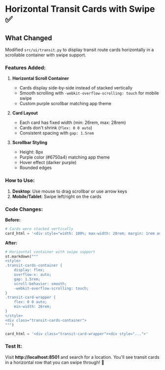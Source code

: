 # Horizontal Transit Cards with Swipe ✅

## What Changed

Modified `src/ui/transit.py` to display transit route cards horizontally in a scrollable container with swipe support.

### Features Added:

1. **Horizontal Scroll Container**
   - Cards display side-by-side instead of stacked vertically
   - Smooth scrolling with `-webkit-overflow-scrolling: touch` for mobile swipe
   - Custom purple scrollbar matching app theme

2. **Card Layout**
   - Each card has fixed width (min: 26rem, max: 28rem)
   - Cards don't shrink (`flex: 0 0 auto`)
   - Consistent spacing with `gap: 1.5rem`

3. **Scrollbar Styling**
   - Height: 8px
   - Purple color (#6750a4) matching app theme
   - Hover effect (darker purple)
   - Rounded edges

### How to Use:

1. **Desktop**: Use mouse to drag scrollbar or use arrow keys
2. **Mobile/Tablet**: Swipe left/right on the cards

### Code Changes:

**Before:**
```python
# Cards were stacked vertically
card_html = '<div style="width: 100%; max-width: 28rem; margin: 1rem auto; ...">'
```

**After:**
```python
# Horizontal container with swipe support
st.markdown("""
<style>
.transit-cards-container {
    display: flex;
    overflow-x: auto;
    gap: 1.5rem;
    scroll-behavior: smooth;
    -webkit-overflow-scrolling: touch;
}
.transit-card-wrapper {
    flex: 0 0 auto;
    min-width: 26rem;
}
</style>
<div class="transit-cards-container">
""")

card_html = '<div class="transit-card-wrapper"><div style="...">'
```

### Test It:

Visit **http://localhost:8501** and search for a location. You'll see transit cards in a horizontal row that you can swipe through! 🎉




